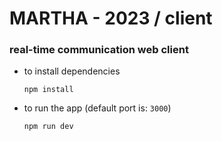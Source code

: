 # MARTHA - 2023 / client

### real-time communication web client

- to install dependencies

  ```
  npm install
  ```

- to run the app (default port is: `3000`)

  ```
  npm run dev
  ```
